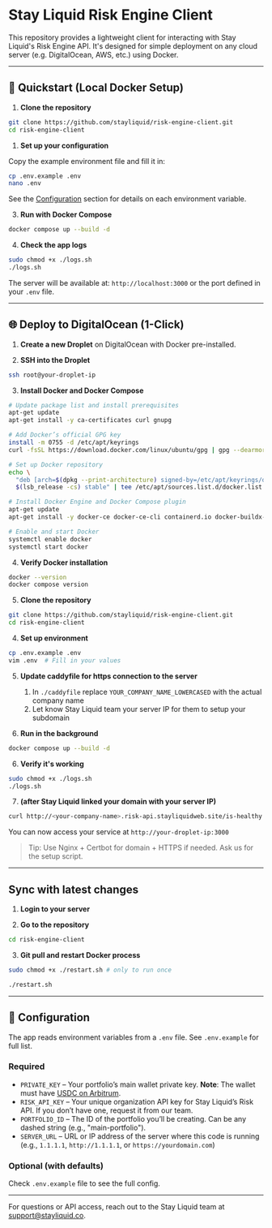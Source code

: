 # Stay Liquid Risk Engine Client

This repository provides a lightweight client for interacting with Stay Liquid's Risk Engine API. It's designed for simple deployment on any cloud server (e.g. DigitalOcean, AWS, etc.) using Docker.

---

## 🚀 Quickstart (Local Docker Setup)

1. **Clone the repository**

```bash
git clone https://github.com/stayliquid/risk-engine-client.git
cd risk-engine-client
```

1. **Set up your configuration**

Copy the example environment file and fill it in:

```bash
cp .env.example .env
nano .env
```

See the [Configuration](#-configuration) section for details on each environment variable.

3. **Run with Docker Compose**

```bash
docker compose up --build -d
```

4. **Check the app logs**

```bash
sudo chmod +x ./logs.sh
./logs.sh
```

The server will be available at: `http://localhost:3000` or the port defined in your `.env` file.

---

## 🌐 Deploy to DigitalOcean (1-Click)

1. **Create a new Droplet** on DigitalOcean with Docker pre-installed.

2. **SSH into the Droplet**

```bash
ssh root@your-droplet-ip
```

3. **Install Docker and Docker Compose**

```bash
# Update package list and install prerequisites
apt-get update
apt-get install -y ca-certificates curl gnupg

# Add Docker’s official GPG key
install -m 0755 -d /etc/apt/keyrings
curl -fsSL https://download.docker.com/linux/ubuntu/gpg | gpg --dearmor -o /etc/apt/keyrings/docker.gpg

# Set up Docker repository
echo \
  "deb [arch=$(dpkg --print-architecture) signed-by=/etc/apt/keyrings/docker.gpg] https://download.docker.com/linux/ubuntu \
  $(lsb_release -cs) stable" | tee /etc/apt/sources.list.d/docker.list > /dev/null

# Install Docker Engine and Docker Compose plugin
apt-get update
apt-get install -y docker-ce docker-ce-cli containerd.io docker-buildx-plugin docker-compose-plugin

# Enable and start Docker
systemctl enable docker
systemctl start docker
```

4. **Verify Docker installation**

```bash
docker --version
docker compose version
```

5. **Clone the repository**

```bash
git clone https://github.com/stayliquid/risk-engine-client.git
cd risk-engine-client
```

4. **Set up environment**

```bash
cp .env.example .env
vim .env  # Fill in your values
```

5. **Update caddyfile for https connection to the server**

   1. In `./caddyfile` replace `YOUR_COMPANY_NAME_LOWERCASED` with the actual company name
   2. Let know Stay Liquid team your server IP for them to setup your subdomain

6. **Run in the background**

```bash
docker compose up --build -d
```

6. **Verify it's working**

```bash
sudo chmod +x ./logs.sh
./logs.sh
```

7. **(after Stay Liquid linked your domain with your server IP)**

```bash
curl http://<your-company-name>.risk-api.stayliquidweb.site/is-healthy # should return {"status":true}
```

You can now access your service at `http://your-droplet-ip:3000`

> Tip: Use Nginx + Certbot for domain + HTTPS if needed. Ask us for the setup script.

---

## Sync with latest changes

1. **Login to your server**

2. **Go to the repository**

```bash
cd risk-engine-client
```

3. **Git pull and restart Docker process**

```bash
sudo chmod +x ./restart.sh # only to run once
```

```bash
./restart.sh
```

---

## 🔧 Configuration

The app reads environment variables from a `.env` file. See `.env.example` for full list.

### Required

- `PRIVATE_KEY` – Your portfolio’s main wallet private key. **Note**: The wallet must have [USDC on Arbitrum](https://arbiscan.io/token/0xaf88d065e77c8cc2239327c5edb3a432268e5831).
- `RISK_API_KEY` – Your unique organization API key for Stay Liquid’s Risk API. If you don’t have one, request it from our team.
- `PORTFOLIO_ID` – The ID of the portfolio you’ll be creating. Can be any dashed string (e.g., "main-portfolio").
- `SERVER_URL` – URL or IP address of the server where this code is running (e.g., `1.1.1.1`, `http://1.1.1.1`, or `https://yourdomain.com`)

### Optional (with defaults)

Check `.env.example` file to see the full config.

---

For questions or API access, reach out to the Stay Liquid team at [support@stayliquid.co](mailto:support@stayliquid.co).
